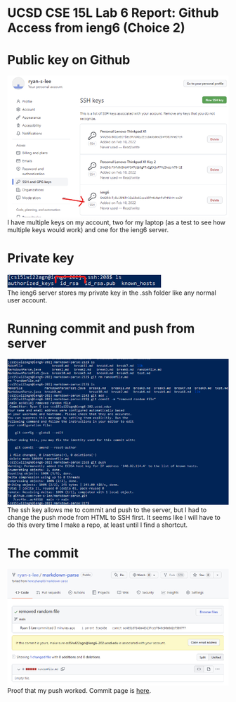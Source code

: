 UCSD CSE 15L Lab 6 Report: Github Access from ieng6 (Choice 2)
========================

# Public key on Github  
![publickey](assets/images/lab3/sshonaccount.png)  
I have multiple keys on my account, two for my laptop (as a test to see how multiple keys would work) and one for the ieng6 server.  
# Private key  
![publickey](assets/images/lab3/privatekey.png)  
The ieng6 server stores my private key in the .ssh folder like any normal user account.  
# Running commit and push from server
![publickey](assets/images/lab3/runninggitcmds.png)  
The ssh key allows me to commit and push to the server, but I had to change the push mode from HTML to SSH first. It seems like I will have to do this every time I make a repo, at least until I find a shortcut.  
# The commit
![publickey](assets/images/lab3/commitpage.png)  
Proof that my push worked. Commit page is [here](https://github.com/ryan-s-lee/markdown-parse/commit/ac485187240a403237ccb7849c08e0d2b7589777).